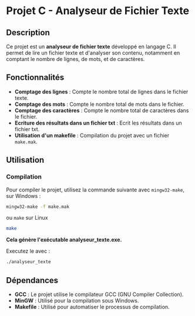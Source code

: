# Projet C - Analyseur de Fichier Texte

## Description

Ce projet est un **analyseur de fichier texte** développé en langage C. Il permet de lire un fichier texte et d'analyser son contenu, notamment en comptant le nombre de lignes, de mots, et de caractères.

## Fonctionnalités

- **Comptage des lignes** : Compte le nombre total de lignes dans le fichier texte.
- **Comptage des mots** : Compte le nombre total de mots dans le fichier.
- **Comptage des caractères** : Compte le nombre total de caractères dans le fichier.
- **Ecriture des résultats dans un fichier txt** : Ecrit les résultats dans un fichier txt.
- **Utilisation d'un makefile** : Compilation du projet avec un fichier `make.mak`.


## Utilisation

### Compilation

Pour compiler le projet, utilisez la commande suivante avec `mingw32-make`, sur Windows :

```bash
mingw32-make -f make.mak
```
ou `make` sur Linux 

```bash
make
```

**Cela génère l'exécutable analyseur_texte.exe.**

Executez le avec : 

```bash
./analyseur_texte
```

## Dépendances

- **GCC** :  Le projet utilise le compilateur GCC (GNU Compiler Collection).
- **MinGW** : Utilisé pour la compilation sous Windows.
- **Makefile** : Utilisé pour automatiser le processus de compilation.
